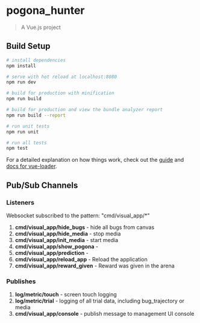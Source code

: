 # pogona_hunter

> A Vue.js project

## Build Setup

``` bash
# install dependencies
npm install

# serve with hot reload at localhost:8080
npm run dev

# build for production with minification
npm run build

# build for production and view the bundle analyzer report
npm run build --report

# run unit tests
npm run unit

# run all tests
npm test
```

For a detailed explanation on how things work, check out the [guide](http://vuejs-templates.github.io/webpack/) and [docs for vue-loader](http://vuejs.github.io/vue-loader).

## Pub/Sub Channels
### Listeners
Websocket subscribed to the pattern: "cmd/visual_app/*"
1. **cmd/visual_app/hide_bugs** - hide all bugs from canvas
2. **cmd/visual_app/hide_media** - stop media
3. **cmd/visual_app/init_media** - start media
4. **cmd/visual_app/show_pogona** -
5. **cmd/visual_app/prediction** -
6. **cmd/visual_app/reload_app** - Reload the application
7. **cmd/visual_app/reward_given** - Reward was given in the arena

### Publishes
1. **log/metric/touch** - screen touch logging
2. **log/metric/trial** - logging of all trial data, including bug_trajectory or media
3. **cmd/visual_app/console** - publish message to management UI console

